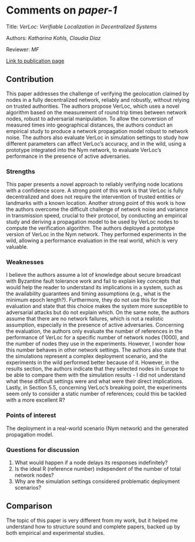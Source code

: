 # Comments on _paper-1_

Title: _VerLoc: Verifiable Localization in Decentralized Systems_

Authors: _Katharina Kohls, Claudia Diaz_

Reviewer: _MF_

[Link to publication page](https://www.usenix.org/conference/usenixsecurity22/presentation/kohls)

## Contribution

This paper addresses the challenge of verifying the geolocation claimed by nodes in a fully decentralized network, reliably and robustly, without relying on trusted authorities. 
The authors propose VerLoc, which uses a novel algorithm based on the measurement of round trip times between network nodes, robust to adversarial manipulation.
To allow the conversion of measured times into geographical distances, the authors conduct an empirical study to produce a network propagation model robust to network noise.
The authors also evaluate VerLoc in simulation settings to study how different parameters can affect VerLoc’s accuracy, and in the wild, using a prototype integrated into the Nym network, to evaluate VerLoc’s performance in the presence of active adversaries.


### Strengths

This paper presents a novel approach to reliably verifying node locations with a confidence score. A strong point of this work is that VerLoc is fully decentralized and does not require the intervention of trusted entities or landmarks with a known location. 
Another strong point of this work is how the authors overcome the difficult challenge of network noise and variance in transmission speed, crucial to their protocol, by conducting an empirical study and deriving a propagation model to be used by VerLoc nodes to compute the verification algorithm.
The authors deployed a prototype version of VerLoc in the Nym network. They performed experiments in the wild, allowing a performance evaluation in the real world, which is very valuable.


### Weaknesses

I believe the authors assume a lot of knowledge about secure broadcast with Byzantine fault tolerance work and fail to explain key concepts that would help the reader to understand its implications in a system, such as the availability guarantees and timing assumptions (e.g., what is the minimum epoch length?). Furthermore, they do not use this for the evaluation and state that this choice makes the system more susceptible to adversarial attacks but do not explain which.
On the same note, the authors assume that there are no network failures, which is not a realistic assumption, especially in the presence of active adversaries. 
Concerning the evaluation, the authors only evaluate the number of references in the performance of VerLoc for a specific number of network nodes (1000), and the number of nodes they use in the experiments. However, I wonder how this number behaves in other network settings. 
The authors also state that the simulations represent a complex deployment scenario, and the experiments in the wild performed better because of it. However, in the results section, the authors indicate that they selected nodes in Europe to be able to compare them with the simulation results - I did not understand what these difficult settings were and what were their direct implications. 
Lastly, in Section 5.5, concerning VerLoc’s breaking point, the experiments seem only to consider a static number of references; could this be tackled with a more excellent R?


### Points of interest

The deployment in a real-world scenario (Nym network) and the generated propagation model. 


### Questions for discussion

1. What would happen if a node delays its responses indefinitely?
2. Is the ideal R (reference number) independent of the number of total network nodes?
3. Why are the simulation settings considered problematic deployment scenarios?


## Comparison

The topic of this paper is very different from my work, but it helped me understand how to structure sound and complete papers, backed up by both empirical and experimental studies.
